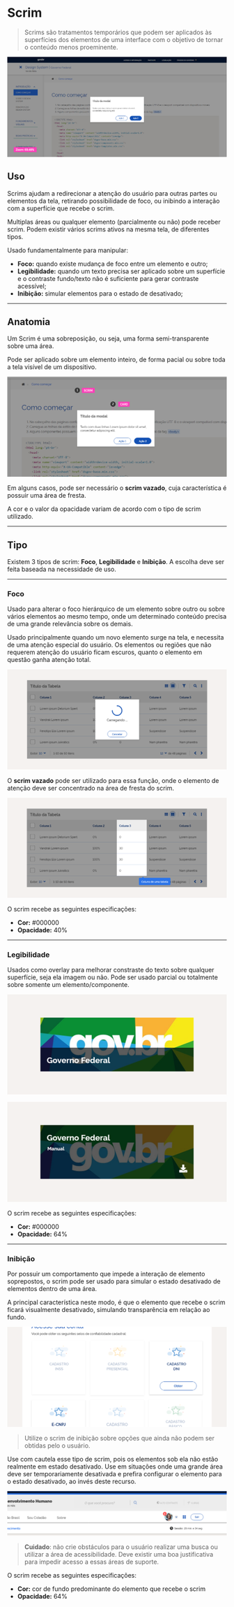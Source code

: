 # Scrim
> Scrims são tratamentos temporários que podem ser aplicados às superfícies dos elementos de uma interface com o objetivo de tornar o conteúdo menos proeminente.
> 

![Exemplo de Scrim](../../assets/images/components_img/scrim/scrim_zoom.png)

## Uso
Scrims ajudam a redirecionar a atenção do usuário para outras partes ou elementos da tela, retirando possibilidade de foco, ou inibindo a interação com a superfície que recebe o scrim.

Multiplas áreas ou qualquer elemento (parcialmente ou não) pode receber scrim. Podem existir vários scrims ativos na mesma tela, de diferentes tipos.

Usado fundamentalmente para manipular:

* **Foco:** quando existe mudança de foco entre um elemento e outro;
* **Legibilidade:** quando um texto precisa ser aplicado sobre um superfície e o contraste fundo/texto não é suficiente para gerar contraste acessível;
* **Inibição:** simular elementos para o estado de desativado;

---

## Anatomia

Um Scrim é uma sobreposição, ou seja, uma forma semi-transparente sobre uma área.

Pode ser aplicado sobre um elemento inteiro, de forma pacial ou sobre toda a tela visível de um dispositivo.

![Anatomia](../../assets/images/components_img/scrim/scrim.png)

Em alguns casos, pode ser necessário o **scrim vazado**, cuja característica é possuir uma área de fresta.

A cor e o valor da opacidade variam de acordo com o tipo de scrim utilizado.

---

## Tipo

Existem 3 tipos de scrim: **Foco**, **Legibilidade** e **Inibição**.
A escolha deve ser feita baseada na necessidade de uso.

---

### Foco
Usado para alterar o foco hierárquico de um elemento sobre outro ou sobre vários elementos ao mesmo tempo, onde um determinado conteúdo precisa de uma grande relevância sobre os demais.

Usado principalmente quando um novo elemento surge na tela, e necessita de uma atenção especial do usuário. Os elementos ou regiões que não requerem atenção do usuário ficam escuros, quanto o elemento em questão ganha atenção total.

![Scrim de Foco](../../assets/images/components_img/scrim/foco.png)

O **scrim vazado** pode ser utilizado para essa função, onde o elemento de atenção deve ser concentrado na área de fresta do scrim.

![Scrim Inverso de Foco ](../../assets/images/components_img/scrim/inverso_foco.png)

O scrim recebe as seguintes especificações: 
* **Cor:** #000000
* **Opacidade:** 40% 

---

### Legibilidade
Usados como overlay para melhorar constraste do texto sobre qualquer superfície, seja ela imagem ou não.
Pode ser usado parcial ou totalmente sobre somente um elemento/componente.

![Scrim Legibilidade Parcial](../../assets/images/components_img/scrim/legibilidade_parcial.png)

![Scrim Legibilidade TOtal](../../assets/images/components_img/scrim/legibilidade_total.png)

O scrim recebe as seguintes especificações:
* **Cor:** #000000
* **Opacidade:** 64% 

---

### Inibição
Por possuir um comportamento que impede a interação de elemento soprepostos, o scrim pode ser usado para simular o estado desativado de elementos dentro de uma área.

A principal característica neste modo, é que o elemento que recebe o scrim ficará visualmente desativado, simulando transparência em relação ao fundo.

![Scrim Inibição](../../assets/images/components_img/scrim/inibicao_01.png)
> Utilize o scrim de inibição sobre opções que ainda não podem ser obtidas pelo o usuário.

Use com cautela esse tipo de scrim, pois os elementos sob ela não estão realmente em estado desativado. Use em situações onde uma grande área deve ser temporariamente desativada e prefira configurar o elemento para o estado desativado, ao invés deste recurso.

![Scrim Inibição](../../assets/images/components_img/scrim/inibicao_02.png)
> **Cuidado**: não crie obstáculos para o usuário realizar uma busca ou utilizar a área de acessibilidade. Deve existir uma boa justificativa para impedir acesso a essas áreas de suporte.

O scrim recebe as seguintes especificações:
* **Cor:** cor de fundo predominante do elemento que recebe o scrim 
* **Opacidade:** 64%
